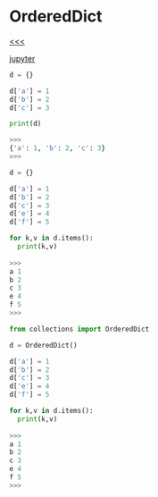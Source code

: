 
OrderedDict
======

[<<<](https://github.com/ttltrk/PRG/blob/master/PY/DOC/OPYM/07_MOD_PACK/MOD_PACK/MOD_PACK.MD)

[jupyter](https://nbviewer.jupyter.org/github/jmportilla/Complete-Python-Bootcamp/blob/master/Collections%20Module.ipynb)

```python
d = {}

d['a'] = 1
d['b'] = 2
d['c'] = 3

print(d)

>>>
{'a': 1, 'b': 2, 'c': 3}
>>>
```

```python
d = {}

d['a'] = 1
d['b'] = 2
d['c'] = 3
d['e'] = 4
d['f'] = 5

for k,v in d.items():
  print(k,v)
  
>>>
a 1
b 2
c 3
e 4
f 5
>>>
```

```python
from collections import OrderedDict

d = OrderedDict()

d['a'] = 1
d['b'] = 2
d['c'] = 3
d['e'] = 4
d['f'] = 5

for k,v in d.items():
  print(k,v)
  
>>>
a 1
b 2
c 3
e 4
f 5
>>>
```
